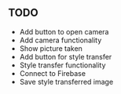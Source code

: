 ## TODO
- Add button to open camera
- Add camera functionality
- Show picture taken
- Add button for style transfer
- Style transfer functionality
- Connect to Firebase
- Save style transferred image